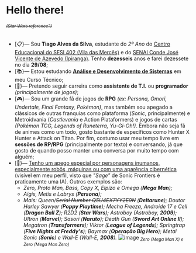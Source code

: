 # Hello there!
###### <sub>~~(Star Wars reference?)~~</sub>

- [📋}— Sou **Tiago Alves da Silva**, estudante do _2º Ano_ do <ins>Centro Educacional do SESI 402 (Vila das Mercês)</ins> e do <ins>SENAI Conde José Vicente de Azevedo (Ipiranga)</ins>. Tenho **dezesseis** anos e farei dezessete no dia **29/08**;
- [📚}— Estou estudando <ins>**Análise e Desenvolvimento de Sistemas**</ins> em meu Curso Técnico;
- [👾}— Pretendo seguir carreira como **assistente de T.I.** ou **programador** *(principalmente de jogos)*;
- [🎮}— Sou um grande fã de jogos de **RPG** *(ex: Persona, Omori, Undertale, Final Fantasy, Pokémon)*, mas também sou apegado a clássicos de outras franquias como plataforma (*Sonic*, principalmente) e Metroidvania (*Castlevania* e Action Plataformers) e jogos de cartas *(Pokémon TCG, Legends of Runeterra, Yu-Gi-Oh!)*. Embora não seja fã de animes como um todo, gosto bastante de específicos como Hunter X Hunter e Attack on Titan. Por fim, costumo usar meu tempo livre em **sessões de RP/RPG** (principalmente por texto) e conversando, já que gosto de quando posso manter uma conversa por muito tempo com alguém;
- [🤖}— <ins>Tenho um apego especial por personagens inumanos, especialmente robôs, máquinas ou com uma aparência cibernética</ins> (visível em meu perfil, visto que *"Sage"* de Sonic Frontiers é praticamente uma IA). Outros exemplos são:
  - *Zero, Proto Man, Bass, Copy X, Elpizo e Omega (**Mega Man**);*
  - *Aigis, Metis e Labrys (**Persona**);*
  - *Mais: Queen/~~Serial Number Q5U4EX7YY2E9N~~ (**Deltarune**); Doutor Harley Sawyer (**Poppy Playtime**); Mecha Freeza, Androide 17 e Cell (**Dragon Ball Z**); R2D2 (**Star Wars**); Astroboy (Astroboy, **2009**); Ultron (**Marvel**); Sasori (**Naruto**); Death Gun (**Sword Art Online II**); Megatron (**Transformers**); Viktor (**League of Legends**); Springtrap (**Five Nights at Freddy's**); Baymax (**Operação Big Hero**); Metal Sonic (**Sonic**) e Wall-E (Wall-E, **2008**).*
![image](https://github.com/user-attachments/assets/3c2ca3c1-c2ab-45a4-8012-33b8fa4956f6)
<sub>*Zero (Mega Man X) e Zero (Mega Man Zero)*</sub>
